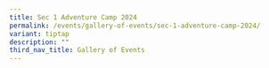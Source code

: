 ```yaml
---
title: Sec 1 Adventure Camp 2024
permalink: /events/gallery-of-events/sec-1-adventure-camp-2024/
variant: tiptap
description: ""
third_nav_title: Gallery of Events
---
```


